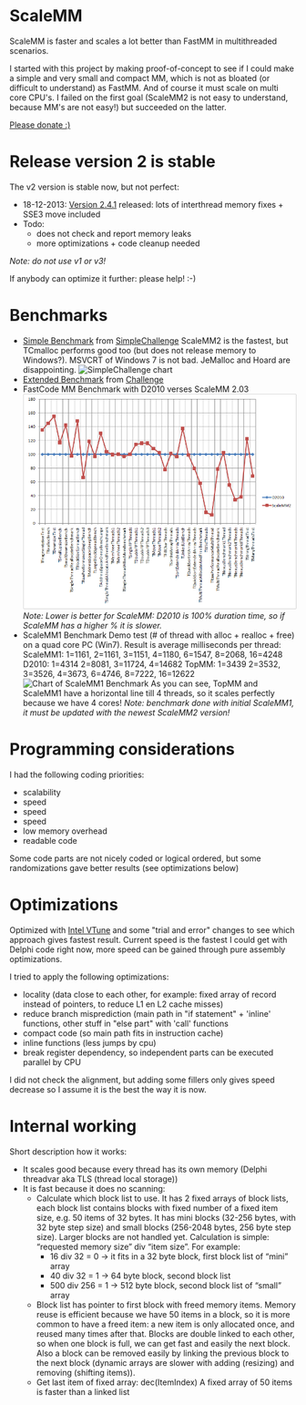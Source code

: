 # ScaleMM

ScaleMM is faster and scales a lot better than FastMM in multithreaded scenarios.

I started with this project by making proof-of-concept to see if I could make a simple and very small and compact MM, which is not as bloated (or difficult to understand) as FastMM. And of course it must scale on multi core CPU's.
I failed on the first goal (ScaleMM2 is not easy to understand, because MM's are not easy!) but succeeded on the latter.

[Please donate :)](https://www.paypal.com/cgi-bin/webscr?cmd=_donations&business=andre%2emussche%40gmail%2ecom&lc=US&item_name=ScaleMM&item_number=ScaleMM&currency_code=EUR&bn=PP%2dDonationsBF%3abtn_donateCC_LG%2egif%3aNonHosted)

# Release version 2 is stable

The v2 version is stable now, but not perfect:
* 18-12-2013: [Version 2.4.1](https://scalemm.googlecode.com/files/ScaleMM_v2_4_1.zip) released: lots of interthread memory fixes + SSE3 move included
* Todo:
  * does not check and report memory leaks
  * more optimizations + code cleanup needed

_Note: do not use v1 or v3!_

If anybody can optimize it further: please help! :-)

# Benchmarks

* [Simple Benchmark](SimpleChallenge/results.txt) from [SimpleChallenge](SimpleChallenge)
  ScaleMM2 is the fastest, but TCmalloc performs good too (but does not release memory to Windows?). MSVCRT of  Windows 7 is not bad. JeMalloc and Hoard are disappointing.
  ![SimpleChallenge chart](http://chart.googleapis.com/chart?chxr=0,1,8|1,0,11500&chxs=0,676767,11.5,0,lt,676767&chxt=x,y&chs=440x440&cht=lxy&foo=FFFF00,FFDBE5,63FFAC,&chco=FF34FF,FF4A46,008941,7A4900,0000A6,B79762,004D43,8FB0FF,997D87&chdl=D2010|HoardMM|JemallocFFMM|JemallocMM|msvcrtMM|ScaleMM2|ScaleMM3|TCmallocMM|TopMM&chds=1,8,0,11500,1,8,0,11500,1,8,0,11500,1,8,0,11500,1,8,0,11500,1,8,0,11500,1,8,0,11500,1,8,0,11500,1,8,0,11500&chd=t:1,2,4,8|329,600,1204,2560|1,2,4,8|414,791,1693,3536|1,2,4,8|484,1405,3657,7369|1,2,4,8|1782,2848,5608,11204|1,2,4,8|420,483,857,1626|1,2,4,8|293,295,332,636|1,2,4,8|339,343,358,750|1,2,4,8|316,325,411,775|1,2,4,8|704,767,905,1876&chdlp=b&chls=1|1|1&chma=5,0,5,25&chtt=Scaling+comparison&nonsense=something_that_ends_with.png "SimpleChallengeChart")
* [Extended Benchmark](Challenge/Results/MMBench_all.htm) from [Challenge](Challenge)
* FastCode MM Benchmark with D2010 verses ScaleMM 2.03
  ![Chart of ScaleMM 2.03 Benchmark](Challenge/Results/ScaleMM2.03-BenchmarkVsFastmm.png "Chart of ScaleMM 2.03 Benchmark")
_Note: Lower is better for ScaleMM: D2010 is 100% duration time, so if ScaleMM has a higher % it is slower._
* ScaleMM1 Benchmark
  Demo test (# of thread with alloc + realloc + free) on a quad core PC (Win7).
  Result is average milliseconds per thread:
  ScaleMM1:
  1=1161, 2=1161, 3=1151, 4=1180, 6=1547, 8=2068, 16=4248
  D2010:
  1=4314 2=8081, 3=11724, 4=14682
  TopMM:
  1=3439 2=3532, 3=3526, 4=3673, 6=4746, 8=7222, 16=12622
  ![Chart of ScaleMM1 Benchmark](http://chart.apis.google.com/chart?chxr=0,0,16|1,0,14682&chxs=0,676767,11.5,0,lt,676767&chxt=x,y&chs=440x220&cht=lxy&chco=3072F3,FF0000,FF9900&chds=0,16,0,14682,0,16,0,14682,0,16,0,14682&chd=t:1,2,3,4|4314,8081,11724,14682|1,2,3,4,6,8,16|3439,3532,3526,3673,4746,7222,12622|1,2,3,4,6,8,16|1161,1161,1151,1180,1547,2068,4248&chdl=D2010|TopMM|ScaleMM1&chdlp=b&chls=2,4,1|1|1&chma=5,0,5,25&chtt=Scaling+comparison&nonsense=something_that_ends_with.png "Chart of ScaleMM1 Benchmark")
  As you can see, TopMM and ScaleMM1 have a horizontal line till 4 threads, so it scales perfectly because we have 4 cores!
  _Note: benchmark done with initial ScaleMM1, it must be updated with the newest ScaleMM2 version!_

# Programming considerations

I had the following coding priorities:
  * scalability
  * speed
  * speed
  * speed
  * low memory overhead
  * readable code

Some code parts are not nicely coded or logical ordered, but some randomizations gave better results (see optimizations below)   

# Optimizations

Optimized with [Intel VTune](http://software.intel.com/en-us/intel-vtune/) and some "trial and error" changes to see which approach gives fastest result. Current speed is the fastest I could get with Delphi code right now, more speed can be gained through pure assembly optimizations.

I tried to apply the following optimizations:
  * locality (data close to each other, for example: fixed array of record instead of pointers, to reduce L1 en L2 cache misses)
  * reduce branch misprediction (main path in "if statement" + 'inline' functions, other stuff in "else part" with 'call' functions
  * compact code (so main path fits in instruction cache)
  * inline functions (less jumps by cpu)
  * break register dependency, so independent parts can be executed parallel by CPU

I did not check the alignment, but adding some fillers only gives speed decrease so I assume it is the best the way it is now.

# Internal working

Short description how it works:
  * It scales good because every thread has its own memory (Delphi threadvar aka TLS (thread local storage))
  * It is fast because it does no scanning:
    * Calculate which block list to use.
      It has 2 fixed arrays of block lists, each block list contains blocks with fixed  number of a fixed item size, e.g. 50 items of 32 bytes.
      It has mini blocks (32-256 bytes, with 32 byte step size) and small blocks (256-2048  bytes, 256 byte step size). Larger blocks are not handled yet.
      Calculation is simple: “requested memory size” div “item size”. For example:  
      * 16 div 32 = 0 -> it fits in a 32 byte block, first block list of “mini” array
      * 40 div 32 = 1 -> 64 byte block, second block list
      * 500 div 256 = 1 -> 512 byte block, second block list of “small” array
    * Block list has pointer to first block with freed memory items.
      Memory reuse is efficient because we have 50 items in a block, so it is more common to have a freed item: a new item is only allocated once, and reused many times after that.
      Blocks are double linked to each other, so when one block is full, we can get fast and easily the next block. Also a block can be removed easily by linking the previous block to the next block (dynamic arrays are slower with adding (resizing) and removing (shifting items)).
    * Get last item of fixed array: dec(ItemIndex)
      A fixed array of 50 items is faster than a linked list
